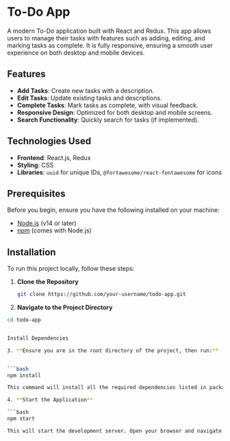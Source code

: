 # To-Do App

A modern To-Do application built with React and Redux. This app allows users to manage their tasks with features such as adding, editing, and marking tasks as complete. It is fully responsive, ensuring a smooth user experience on both desktop and mobile devices.

## Features

- **Add Tasks**: Create new tasks with a description.
- **Edit Tasks**: Update existing tasks and descriptions.
- **Complete Tasks**: Mark tasks as complete, with visual feedback.
- **Responsive Design**: Optimized for both desktop and mobile screens.
- **Search Functionality**: Quickly search for tasks (if implemented).

## Technologies Used

- **Frontend**: React.js, Redux
- **Styling**: CSS
- **Libraries**: `uuid` for unique IDs, `@fortawesome/react-fontawesome` for icons

## Prerequisites

Before you begin, ensure you have the following installed on your machine:

- [Node.js](https://nodejs.org/) (v14 or later)
- [npm](https://www.npmjs.com/) (comes with Node.js)

## Installation

To run this project locally, follow these steps:

1. **Clone the Repository**

   ```bash
   git clone https://github.com/your-username/todo-app.git


2. **Navigate to the Project Directory**

```bash
cd todo-app


Install Dependencies

3. **Ensure you are in the root directory of the project, then run:**


```bash
npm install

This command will install all the required dependencies listed in package.json.

4. **Start the Application**

```bash
npm start

This will start the development server. Open your browser and navigate to http://localhost:3000 to view the app.

